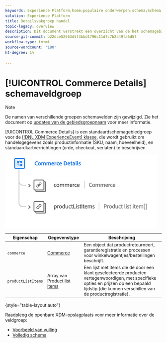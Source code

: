 ```yaml
---
keywords: Experience Platform;home;populaire onderwerpen;schema;Schema;XDM;ExperienceEvent;fields;schema's;Schema's;Schema-ontwerp;veldgroep;veldgroep;
solution: Experience Platform
title: Detailsvakgroep handel
topic-legacy: overview
description: Dit document verstrekt een overzicht van de het schemagebiedgroep van de Details van de Handel.
source-git-commit: b22dce52563d5f3bbd1796c11d7c7b2a49fa6d5f
workflow-type: tm+mt
source-wordcount: '180'
ht-degree: 1%

---
```



# [!UICONTROL Commerce Details] schemaveldgroep

>[!NOTE]
>
>De namen van verschillende groepen schemavelden zijn gewijzigd. Zie het document op [updates van de gebiedsgroepnaam](../name-updates.md) voor meer informatie.

[!UICONTROL Commerce Details] is een standaardschemagebiedgroep voor de  [[!DNL XDM ExperienceEvent] klasse](../../classes/experienceevent.md), die wordt gebruikt om handelsgegevens zoals productinformatie (SKU, naam, hoeveelheid), en standaardkartverrichtingen (orde, checkout, verlaten) te beschrijven.

![](../../images/field-groups/commerce-details.png)

| Eigenschap | Gegevenstype | Beschrijving |
| --- | --- | --- |
| `commerce` | [Commerce](../../data-types/commerce.md) | Een object dat productretourneert, garantieregistratie en processen voor winkelwagentjes/bestellingen beschrijft. |
| `productListItems` | Array van [Product list items](../../data-types/product-list-item.md) | Een lijst met items die de door een klant geselecteerde producten vertegenwoordigen, met specifieke opties en prijzen op een bepaald tijdstip (die kunnen verschillen van de productregistratie). |

{style=&quot;table-layout:auto&quot;}

Raadpleeg de openbare XDM-opslagplaats voor meer informatie over de veldgroep:

* [Voorbeeld van vulling](https://github.com/adobe/xdm/blob/master/components/mixins/experience-event/experienceevent-commerce.example.1.json)
* [Volledig schema](https://github.com/adobe/xdm/blob/master/components/mixins/experience-event/experienceevent-commerce.schema.json)
